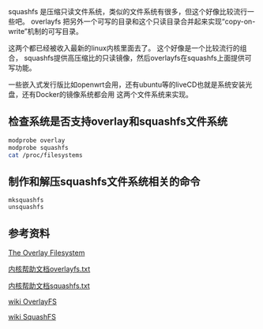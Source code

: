 
squashfs 是压缩只读文件系统，类似的文件系统有很多，但这个好像比较流行一些吧。
overlayfs 把另外一个可写的目录和这个只读目录合并起来实现“copy-on-write”机制的可写目录。

这两个都已经被收入最新的linux内核里面去了。
这个好像是一个比较流行的组合， squashfs提供高压缩比的只读镜像，然后overlayfs在squashfs上面提供可写功能。

一些嵌入式发行版比如openwrt会用，还有ubuntu等的liveCD也就是系统安装光盘，还有Docker的镜像系统都会用
这两个文件系统来实现。



检查系统是否支持overlay和squashfs文件系统
--------------------------------------------
```bash
modprobe overlay
modprobe squashfs
cat /proc/filesystems

```

制作和解压squashfs文件系统相关的命令
------------------------------------
```
mksquashfs
unsquashfs

```

参考资料 
--------
[The Overlay Filesystem](http://windsock.io/the-overlay-filesystem/)

[内核帮助文档overlayfs.txt](https://www.kernel.org/doc/Documentation/filesystems/overlayfs.txt)

[内核帮助文档squashfs.txt](https://www.kernel.org/doc/Documentation/filesystems/squashfs.txt)

[wiki OverlayFS](https://en.wikipedia.org/wiki/OverlayFS)

[wiki SquashFS](https://en.wikipedia.org/wiki/SquashFS)

